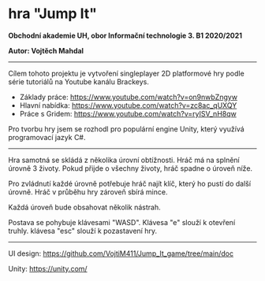 # hra "Jump It"
**Obchodní akademie UH, obor Informační technologie 3. B1 2020/2021**

**Autor: Vojtěch Mahdal**
***
Cílem tohoto projektu je vytvoření singleplayer 2D platformové hry podle série tutoriálů na Youtube kanálu Brackeys.

- Základy práce: https://www.youtube.com/watch?v=on9nwbZngyw
- Hlavní nabídka: https://www.youtube.com/watch?v=zc8ac_qUXQY
- Práce s Gridem: https://www.youtube.com/watch?v=ryISV_nH8qw

Pro tvorbu hry jsem se rozhodl pro populární engine Unity, který využívá programovací jazyk C#. 
***
Hra samotná se skládá z několika úrovní obtížnosti. Hráč má na splnění úrovně 3 životy. Pokud přijde o všechny životy, hráč spadne o úroveň níže.

Pro zvládnutí každé úrovně potřebuje hráč najít klíč, který ho pustí do další úrovně. Hráč v průběhu hry zároveň sbírá mince.

Každá úroveň bude obsahovat několik nástrah.

Postava se pohybuje klávesami "WASD". Klávesa "e" slouží k otevření truhly. klávesa "esc" slouží k pozastavení hry.
***
UI design: https://github.com/VojtiM411/Jump_It_game/tree/main/doc

Unity: https://unity.com/
